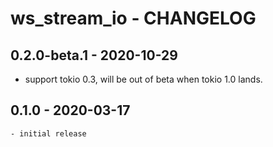 # ws_stream_io - CHANGELOG


## 0.2.0-beta.1 - 2020-10-29

  - support tokio 0.3, will be out of beta when tokio 1.0 lands.


## 0.1.0 - 2020-03-17

	- initial release




